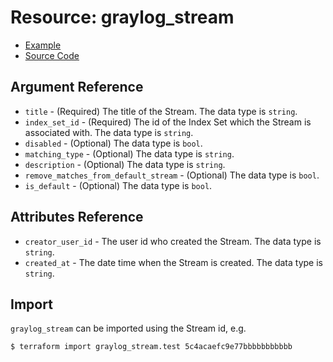 # Resource: graylog_stream

* [Example](https://github.com/phonero/terraform-provider-graylog/blob/master/examples/v0.12/stream.tf)
* [Source Code](https://github.com/phonero/terraform-provider-graylog/blob/master/graylog/resource/stream/resource.go)

## Argument Reference

* `title` - (Required) The title of the Stream. The data type is `string`.
* `index_set_id` - (Required) The id of the Index Set which the Stream is associated with. The data type is `string`.
* `disabled` - (Optional) The data type is `bool`.
* `matching_type` - (Optional) The data type is `string`.
* `description` - (Optional) The data type is `string`.
* `remove_matches_from_default_stream` - (Optional) The data type is `bool`.
* `is_default` - (Optional) The data type is `bool`.

## Attributes Reference

* `creator_user_id` - The user id who created the Stream. The data type is `string`.
* `created_at` - The date time when the Stream is created. The data type is `string`.

## Import

`graylog_stream` can be imported using the Stream id, e.g.

```console
$ terraform import graylog_stream.test 5c4acaefc9e77bbbbbbbbbbb
```
